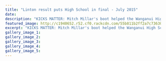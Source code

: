 ```yaml
---
title: "Linton result puts High School in final - July 2015"
date: 
description: "KICKS MATTER: Mitch Millar's boot helped the Wanganui High School 1st XV into the Manawatu Colts final with a 24-22 win over Linton, from Wanganui Chronicle article on 29/7/15..."
featured_image: http://c1940652.r52.cf0.rackcdn.com/55b811b2ff2a7c73630005fd/Rugby-1st-XV-Mitch-Millar-v-Linton-29.gif
excerpt: "KICKS MATTER: Mitch Millar's boot helped the Wanganui High School 1st XV into the Manawatu Colts final with a 24-22 win over Linton."
gallery_image_1: 
gallery_image_2: 
gallery_image_3: 
gallery_image_4: 
gallery_image_5: 
---
```

